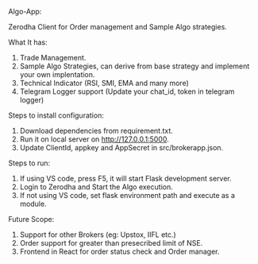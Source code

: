 Algo-App:

Zerodha Client for Order management and Sample Algo strategies.

What It has:
1. Trade Management.
2. Sample Algo Strategies, can derive from base strategy and implement your own implentation.
3. Technical Indicator (RSI, SMI, EMA and many more)
4. Telegram Logger support (Update your chat_id, token in telegram logger)

Steps to install configuration:
1. Download dependencies from requirement.txt.
2. Run it on local server on http://127.0.0.1:5000.
3. Update ClientId, appkey and AppSecret in src/brokerapp.json.

Steps to run:
1. If using VS code, press F5, it will start Flask development server.
2. Login to Zerodha and Start the Algo execution.
3. If not using VS code, set flask environment path and execute as a module.

Future Scope:
1. Support for other Brokers (eg: Upstox, IIFL etc.)
2. Order support for greater than presecribed limit of NSE.
3. Frontend in React for order status check and Order manager.
